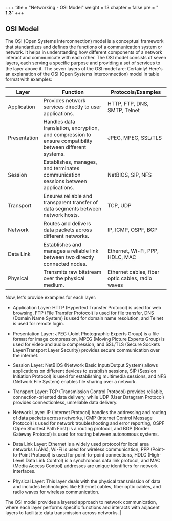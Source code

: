+++
title = "Networking - OSI Model"
weight = 13
chapter = false
pre = "<b> 1.3</b>"
+++

## OSI Model
The OSI (Open Systems Interconnection) model is a conceptual framework that standardizes and defines the functions of a communication system or network. It helps in understanding how different components of a network interact and communicate with each other. The OSI model consists of seven layers, each serving a specific purpose and providing a set of services to the layer above it. The seven layers of the OSI model are:
Certainly! Here's an explanation of the OSI (Open Systems Interconnection) model in table format with examples:

| Layer              | Function                                                                                                         | Protocols/Examples                                                                                           |
|--------------------|------------------------------------------------------------------------------------------------------------------|--------------------------------------------------------------------------------------------------------------|
| Application        | Provides network services directly to user applications.                                                        | HTTP, FTP, DNS, SMTP, Telnet                                                                                |
| Presentation       | Handles data translation, encryption, and compression to ensure compatibility between different systems.           | JPEG, MPEG, SSL/TLS                                                                                          |
| Session            | Establishes, manages, and terminates communication sessions between applications.                                | NetBIOS, SIP, NFS                                                                                           |
| Transport          | Ensures reliable and transparent transfer of data segments between network hosts.                                | TCP, UDP                                                                                                     |
| Network            | Routes and delivers data packets across different networks.                                                     | IP, ICMP, OSPF, BGP                                                                                          |
| Data Link          | Establishes and manages a reliable link between two directly connected nodes.                                   | Ethernet, Wi-Fi, PPP, HDLC, MAC                                                                              |
| Physical           | Transmits raw bitstream over the physical medium.                                                               | Ethernet cables, fiber optic cables, radio waves                                                              |

Now, let's provide examples for each layer:

- Application Layer: HTTP (Hypertext Transfer Protocol) is used for web browsing, FTP (File Transfer Protocol) is used for file transfer, DNS (Domain Name System) is used for domain name resolution, and Telnet is used for remote login.

- Presentation Layer: JPEG (Joint Photographic Experts Group) is a file format for image compression, MPEG (Moving Picture Experts Group) is used for video and audio compression, and SSL/TLS (Secure Sockets Layer/Transport Layer Security) provides secure communication over the internet.

- Session Layer: NetBIOS (Network Basic Input/Output System) allows applications on different devices to establish sessions, SIP (Session Initiation Protocol) is used for establishing multimedia sessions, and NFS (Network File System) enables file sharing over a network.

- Transport Layer: TCP (Transmission Control Protocol) provides reliable, connection-oriented data delivery, while UDP (User Datagram Protocol) provides connectionless, unreliable data delivery.

- Network Layer: IP (Internet Protocol) handles the addressing and routing of data packets across networks, ICMP (Internet Control Message Protocol) is used for network troubleshooting and error reporting, OSPF (Open Shortest Path First) is a routing protocol, and BGP (Border Gateway Protocol) is used for routing between autonomous systems.

- Data Link Layer: Ethernet is a widely used protocol for local area networks (LANs), Wi-Fi is used for wireless communication, PPP (Point-to-Point Protocol) is used for point-to-point connections, HDLC (High-Level Data Link Control) is a synchronous data link protocol, and MAC (Media Access Control) addresses are unique identifiers for network interfaces.

- Physical Layer: This layer deals with the physical transmission of data and includes technologies like Ethernet cables, fiber optic cables, and radio waves for wireless communication.

The OSI model provides a layered approach to network communication, where each layer performs specific functions and interacts with adjacent layers to facilitate data transmission across networks.                          |
